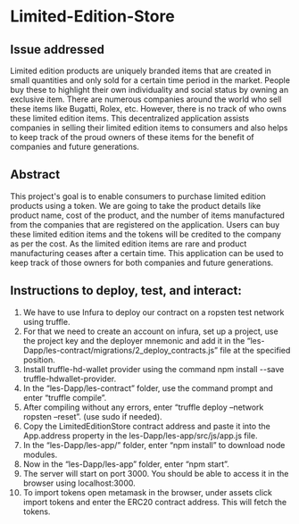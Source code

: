 # Limited-Edition-Store

## Issue addressed

Limited edition products are uniquely branded items that are created in small quantities and only sold for a certain time period in the market. People buy these to highlight their own individuality and social status by owning an exclusive item. There are numerous companies around the world who sell these items like Bugatti, Rolex, etc. However, there is no track of who owns these limited edition items. This decentralized application assists companies in selling their limited edition items to consumers and also helps to keep track of the proud owners of these items for the benefit of companies and future generations.

## Abstract

This project's goal is to enable consumers to purchase limited edition products using a token. We are going to take the product details like product name, cost of the product, and the number of items manufactured from the companies that are registered on the application. Users can buy these limited edition items and the tokens will be credited to the company as per the cost. As the limited edition items are rare and product manufacturing ceases after a certain time. This application can be used to keep track of those owners for both companies and future generations.

## Instructions to deploy, test, and interact:

1. We have to use Infura to deploy our contract on a ropsten test network using truffle.<br>
2. For that we need to create an account on infura, set up a project, use the project key and the deployer mnemonic and add it in the “les-Dapp/les-contract/migrations/2_deploy_contracts.js” file at the specified position. <br>
3. Install truffle-hd-wallet provider using the command npm install --save truffle-hdwallet-provider.<br> 
4. In the “les-Dapp/les-contract” folder, use the command prompt and enter “truffle compile”. <br>
5. After compiling without any errors, enter “truffle deploy –network ropsten –reset”. (use sudo if needed). <br>
6. Copy the LimitedEditionStore contract address and paste it into the App.address property in the les-Dapp/les-app/src/js/app.js file. <br>
7. In the “les-Dapp/les-app/” folder, enter “npm install” to download node modules. <br>
8. Now in the “les-Dapp/les-app” folder, enter “npm start”. <br>
9. The server will start on port 3000. You should be able to access it in the browser using localhost:3000. <br>
 10. To import tokens open metamask in the browser, under assets click import tokens and enter the ERC20 contract address. This will fetch the tokens.
